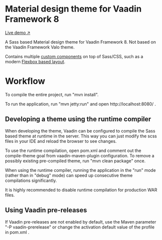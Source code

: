 Material design theme for Vaadin Framework 8
==============

[Live demo ↗](http://jouni.app.fi/material-theme-fw8-1.0.0-alpha1/)

A Sass based Material design theme for Vaadin Framework 8. Not based on the Vaadin Framework Valo theme.

Contains multiple [custom components](https://github.com/vaadin/material-theme-fw8/tree/master/src/main/java/org/test/components) on top of Sass/CSS, such as a modern [Flexbox based layout](https://github.com/vaadin/material-theme-fw8/blob/master/src/main/java/org/test/layout/FlexLayout.java).

Workflow
========

To compile the entire project, run \"mvn install\".

To run the application, run \"mvn jetty:run\" and open http://localhost:8080/ .



Developing a theme using the runtime compiler
-------------------------

When developing the theme, Vaadin can be configured to compile the Sass based
theme at runtime in the server. This way you can just modify the scss files in
your IDE and reload the browser to see changes.

To use the runtime compilation, open pom.xml and comment out the compile-theme 
goal from vaadin-maven-plugin configuration. To remove a possibly existing 
pre-compiled theme, run \"mvn clean package\" once.

When using the runtime compiler, running the application in the \"run\" mode 
(rather than in \"debug\" mode) can speed up consecutive theme compilations
significantly.

It is highly recommended to disable runtime compilation for production WAR files.

Using Vaadin pre-releases
-------------------------

If Vaadin pre-releases are not enabled by default, use the Maven parameter
\"-P vaadin-prerelease\" or change the activation default value of the profile in pom.xml .
